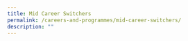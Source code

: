 ```yaml
---
title: Mid Career Switchers
permalink: /careers-and-programmes/mid-career-switchers/
description: ""
---
```

